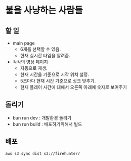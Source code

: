 # 불을 사냥하는 사람들

## 할 일

* main page 
  * 6개를 선택할 수 있음.
  * 현재 실시간 타임을 알려줌.
* 각각의 영상 페이지
  * 자동으로 재생.
  * 현재 시간을 기준으로 시작 위치 설정.
  * 5초마다 현재 시간 기준으로 싱크 맞추기.
  * 현재 플레이 시간에 대해서 오른쪽 아래에 숫자로 보여주기

## 돌리기


* bun run dev : 개발환경 돌리기
* bun run build : 배포하기위해서 빌드

## 배포

```sh
aws s3 sync dist s3://firehunter/
```